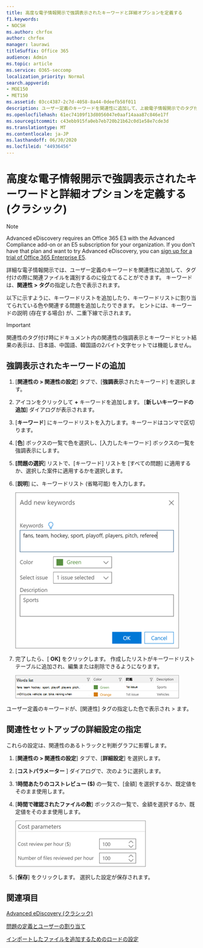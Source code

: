 ```yaml
---
title: 高度な電子情報開示で強調表示されたキーワードと詳細オプションを定義する
f1.keywords:
- NOCSH
ms.author: chrfox
author: chrfox
manager: laurawi
titleSuffix: Office 365
audience: Admin
ms.topic: article
ms.service: O365-seccomp
localization_priority: Normal
search.appverid:
- MOE150
- MET150
ms.assetid: 03cc4387-2c7d-4058-8a44-0deefb58f011
description: ユーザー定義のキーワードを関連性に追加して、上級電子情報開示でのタグ付けの際に関連ファイルを特定し、コストパラメータを指定する方法について説明します。
ms.openlocfilehash: 61ec74109f13d8056047e0aaf14aaa87c846e17f
ms.sourcegitcommit: c43ebb915fa0eb7eb720b21b62c0d1e58e7cde3d
ms.translationtype: MT
ms.contentlocale: ja-JP
ms.lasthandoff: 06/30/2020
ms.locfileid: "44936456"
---
```

# <a name="define-highlighted-keywords-and-advanced-options-in-advanced-ediscovery-classic"></a>高度な電子情報開示で強調表示されたキーワードと詳細オプションを定義する (クラシック)

> [!NOTE]
> Advanced eDiscovery requires an Office 365 E3 with the Advanced Compliance add-on or an E5 subscription for your organization. If you don't have that plan and want to try Advanced eDiscovery, you can [sign up for a trial of Office 365 Enterprise E5](https://go.microsoft.com/fwlink/p/?LinkID=698279). 
  
詳細な電子情報開示では、ユーザー定義のキーワードを関連性に追加して、タグ付けの際に関連ファイルを識別するのに役立てることができます。 キーワードは、**関連性 \> タグ**の指定した色で表示されます。 
  
以下に示すように、キーワードリストを追加したり、キーワードリストに割り当てられている色や関連する問題を追加したりできます。 ヒントには、キーワードの説明 (存在する場合) が、二重下線で示されます。
  
> [!IMPORTANT]
> 関連性のタグ付け時にドキュメント内の関連性の強調表示とキーワードヒット結果の表示は、日本語、中国語、韓国語の2バイト文字セットでは機能しません。 
  
## <a name="adding-highlighted-keywords"></a>強調表示されたキーワードの追加

1. [**関連性の \> 関連性の設定**] タブで、[**強調表示**されたキーワード] を選択します。
    
2. アイコンをクリックして **+** キーワードを追加します。 [**新しいキーワードの追加**] ダイアログが表示されます。 
    
3. [**キーワード**] にキーワードリストを入力します。キーワードはコンマで区切ります。 
    
4. [**色**] ボックスの一覧で色を選択し、[入力したキーワード] ボックスの一覧を強調表示にします。 
    
5. **[問題の選択**] リストで、[キーワード] リストを [すべての問題] に適用するか、選択した案件に適用するかを選択します。 
    
6. [**説明**] に、キーワードリスト (省略可能) を入力します。
    
    ![新しいキーワードの追加](../media/1683a71f-0875-48fc-b4ef-01f3b0e8e8e9.png)
  
7. 完了したら、[ **OK]** をクリックします。 作成したリストがキーワードリストテーブルに追加され、編集または削除できるようになります。 
    
    ![関連性の設定のキーワードの一覧](../media/a05d5ec0-8bde-470d-97e2-456b169281d6.png)
  
ユーザー定義のキーワードが、[関連性] タグの指定した色で表示され \> ます。 
  
## <a name="specifying-relevance-setup-advanced-settings"></a>関連性セットアップの詳細設定の指定

これらの設定は、関連性のあるトラックと判断グラフに影響します。
  
1. [**関連性の \> 関連性の設定**] タブで、[**詳細設定**] を選択します。
    
2. [**コストパラメーター** ] ダイアログで、次のように選択します。 
    
1. 1**時間あたりのコストレビュー ($)** の一覧で、[金額] を選択するか、既定値をそのまま使用します。 
    
2. [**時間で確認されたファイルの数**] ボックスの一覧で、金額を選択するか、既定値をそのまま使用します。 
    
    ![関連性の設定のコストのパラメーター](../media/bab7b5b7-6297-4e7c-b0a6-ba5aa8b21787.png)
  
3. [**保存**] をクリックします。 選択した設定が保存されます。
    
## <a name="see-also"></a>関連項目

[Advanced eDiscovery (クラシック)](office-365-advanced-ediscovery.md)
  
[問題の定義とユーザーの割り当て](define-issues-and-assign-users.md)
  
[インポートしたファイルを追加するためのロードの設定](set-up-loads-to-add-imported-files.md)

